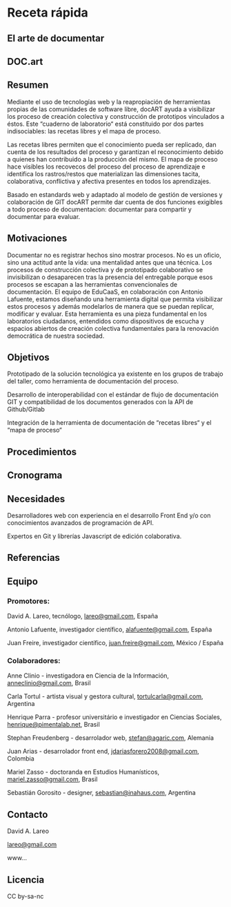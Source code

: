 # Receta rápida

## El arte de documentar
## DOC.art

## Resumen

Mediante el uso de tecnologías web y la reapropiación de herramientas propias de las comunidades de software libre, docART ayuda a visibilizar los proceso de creación colectiva y construcción de prototipos vinculados a éstos. Este “cuaderno de laboratorio“ está constituido por dos partes indisociables: las recetas libres y el mapa de proceso.

Las recetas libres permiten que el conocimiento pueda ser replicado, dan cuenta de los resultados del proceso y garantizan el reconocimiento debido a quienes han contribuido a la producción del mismo. El mapa de proceso hace visibles los recovecos del proceso del proceso de aprendizaje e identifica los rastros/restos que materializan las dimensiones tacita, colaborativa, conflictiva y afectiva presentes en todos los aprendizajes.

Basado en estandards web y adaptado al modelo de gestión de versiones y colaboración de GIT docART permite dar cuenta de dos funciones exigibles a todo proceso de documentacion: documentar para compartir y documentar para evaluar.

## Motivaciones

Documentar no es registrar hechos sino mostrar procesos. No es un oficio, sino una  actitud ante la vida: una mentalidad antes que una técnica. Los procesos de construcción colectiva y de prototipado colaborativo se invisibilizan o desaparecen tras la presencia del entregable porque esos procesos se escapan a las herramientas convencionales de documentación. El equipo de EduCaaS, en colaboración con Antonio Lafuente, estamos diseñando una herramienta digital que permita visibilizar estos procesos y además modelarlos de manera que se puedan replicar, modificar y evaluar. Esta herramienta es una pieza fundamental en los laboratorios ciudadanos, entendidos como dispositivos de escucha y espacios abiertos de creación colectiva fundamentales para la renovación democrática de nuestra sociedad.

## Objetivos

Prototipado de la solución tecnológica ya existente en los grupos de trabajo del taller, como herramienta de documentación del proceso.

Desarrollo de interoperabilidad con el estándar de flujo de documentación GIT y compatibilidad de los documentos generados con la API de Github/Gitlab

Integración de la herramienta de documentación de “recetas libres“ y el “mapa de proceso“

## Procedimientos

## Cronograma

## Necesidades

Desarrolladores web con experiencia en el desarrollo Front End y/o con conocimientos avanzados de programación de API.

Expertos en Git y librerías Javascript de edición colaborativa.

## Referencias


## Equipo
### Promotores: 

David A. Lareo, tecnólogo, lareo@gmail.com, España

Antonio Lafuente, investigador científico, alafuente@gmail.com, España

Juan Freire, investigador científico, juan.freire@gmail.com, México / España

### Colaboradores: 
Anne Clinio - investigadora en Ciencia de la Información, anneclinio@gmail.com, Brasil

Carla Tortul - artista visual y gestora cultural, tortulcarla@gmail.com, Argentina

Henrique Parra - profesor universitário e investigador en Ciencias Sociales, henrique@pimentalab.net, Brasil

Stephan Freudenberg - desarrolador web, stefan@agaric.com, Alemania

Juan Arias - desarrolador front end, jdariasforero2008@gmail.com, Colombia

Mariel Zasso - doctoranda en Estudios Humanísticos, mariel.zasso@gmail.com, Brasil

Sebastián Gorosito - designer, sebastian@inahaus.com, Argentina

## Contacto
David A. Lareo

lareo@gmail.com

www...

## Licencia
CC by-sa-nc
